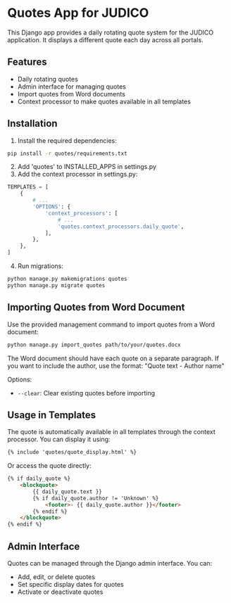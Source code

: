 # Quotes App for JUDICO

This Django app provides a daily rotating quote system for the JUDICO application. It displays a different quote each day across all portals.

## Features

- Daily rotating quotes
- Admin interface for managing quotes
- Import quotes from Word documents
- Context processor to make quotes available in all templates

## Installation

1. Install the required dependencies:

```bash
pip install -r quotes/requirements.txt
```

2. Add 'quotes' to INSTALLED_APPS in settings.py
3. Add the context processor in settings.py:

```python
TEMPLATES = [
    {
        # ...
        'OPTIONS': {
            'context_processors': [
                # ...
                'quotes.context_processors.daily_quote',
            ],
        },
    },
]
```

4. Run migrations:

```bash
python manage.py makemigrations quotes
python manage.py migrate quotes
```

## Importing Quotes from Word Document

Use the provided management command to import quotes from a Word document:

```bash
python manage.py import_quotes path/to/your/quotes.docx
```

The Word document should have each quote on a separate paragraph. If you want to include the author, use the format: "Quote text - Author name"

Options:
- `--clear`: Clear existing quotes before importing

## Usage in Templates

The quote is automatically available in all templates through the context processor. You can display it using:

```html
{% include 'quotes/quote_display.html' %}
```

Or access the quote directly:

```html
{% if daily_quote %}
    <blockquote>
        {{ daily_quote.text }}
        {% if daily_quote.author != 'Unknown' %}
            <footer>- {{ daily_quote.author }}</footer>
        {% endif %}
    </blockquote>
{% endif %}
```

## Admin Interface

Quotes can be managed through the Django admin interface. You can:
- Add, edit, or delete quotes
- Set specific display dates for quotes
- Activate or deactivate quotes